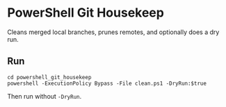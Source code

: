# PowerShell Git Housekeep

Cleans merged local branches, prunes remotes, and optionally does a dry run.

## Run
```
cd powershell_git_housekeep
powershell -ExecutionPolicy Bypass -File clean.ps1 -DryRun:$true
```
Then run without `-DryRun`.
